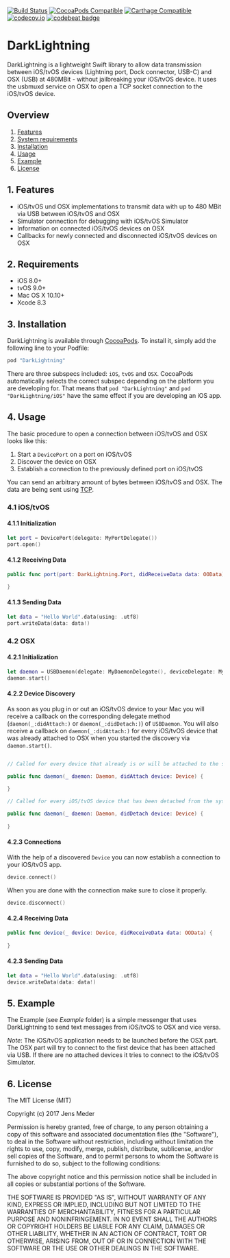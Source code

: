 [![Build Status](https://api.travis-ci.org/jensmeder/DarkLightning.svg?branch=master)](https://travis-ci.org/jensmeder/DarkLightning.svg?branch=master)
[![CocoaPods Compatible](https://img.shields.io/cocoapods/v/DarkLightning.svg)](https://img.shields.io/cocoapods/v/DarkLightning.svg)
[![Carthage Compatible](https://img.shields.io/badge/Carthage-compatible-4BC51D.svg?style=flat)](https://github.com/Carthage/Carthage)
[![codecov.io](https://codecov.io/github/jensmeder/DarkLightning/coverage.svg?branch=master)](https://codecov.io/github/jensmeder/DarkLightning?branch=master)
[![codebeat badge](https://codebeat.co/badges/4698ebf5-c25e-428b-baa8-77de2a9e7380)](https://codebeat.co/projects/github-com-jensmeder-darklightning-master)

# DarkLightning
                      
DarkLightning is a lightweight Swift library to allow data transmission between iOS/tvOS devices (Lightning port, Dock connector, USB-C) and OSX (USB) at 480MBit - without jailbreaking your iOS/tvOS device. It uses the usbmuxd service on OSX to open a TCP socket connection to the iOS/tvOS device. 

## Overview

1. [Features](README.md#1-features)
2. [System requirements](README.md#2-requirements)
3. [Installation](README.md#3-installation)
4. [Usage](README.md#4-usage)
5. [Example](README.md#5-example)
6. [License](README.md#6-license)

## 1. Features

* iOS/tvOS und OSX implementations to transmit data with up to 480 MBit via USB between iOS/tvOS and OSX
* Simulator connection for debugging with iOS/tvOS Simulator
* Information on connected iOS/tvOS devices on OSX
* Callbacks for newly connected and disconnected iOS/tvOS devices on OSX

## 2. Requirements

* iOS 8.0+
* tvOS 9.0+
* Mac OS X 10.10+
* Xcode 8.3

## 3. Installation

DarkLightning is available through [CocoaPods](http://cocoapods.org). To install
it, simply add the following line to your Podfile:

```ruby
pod "DarkLightning"
```
There are three subspecs included: `iOS`, `tvOS` and `OSX`. CocoaPods automatically selects the correct subspec depending on the platform you are developing for. That means that `pod "DarkLightning"` and `pod "DarkLightning/iOS"` have the same effect if you are developing an iOS app.

## 4. Usage

The basic procedure to open a connection between iOS/tvOS and OSX looks like this:

1. Start a `DevicePort` on a port on iOS/tvOS
2. Discover the device on OSX
3. Establish a connection to the previously defined port on iOS/tvOS

You can send an arbitrary amount of bytes between iOS/tvOS and OSX. The data are being sent using [TCP](https://en.wikipedia.org/wiki/Transmission_Control_Protocol).

### 4.1 iOS/tvOS

#### 4.1.1 Initialization

```swift
let port = DevicePort(delegate: MyPortDelegate())
port.open()

```
#### 4.1.2 Receiving Data

```swift
public func port(port: DarkLightning.Port, didReceiveData data: OOData) {

}
```

#### 4.1.3 Sending Data

```swift
let data = "Hello World".data(using: .utf8)
port.writeData(data: data!)
```

### 4.2 OSX

#### 4.2.1 Initialization

```swift
let daemon = USBDaemon(delegate: MyDaemonDelegate(), deviceDelegate: MyDeviceDelegate())
daemon.start()
```

#### 4.2.2 Device Discovery

As soon as you plug in or out an iOS/tvOS device to your Mac you will receive a callback on the corresponding delegate method (`daemon(_:didAttach:)` or `daemon(_:didDetach:)`) of `USBDaemon`. You will also receive a callback on `daemon(_:didAttach:)` for every iOS/tvOS device that was already attached to OSX when you started the discovery via `daemon.start()`.

```swift

// Called for every device that already is or will be attached to the system

public func daemon(_ daemon: Daemon, didAttach device: Device) {
     
}

// Called for every iOS/tvOS device that has been detached from the system

public func daemon(_ daemon: Daemon, didDetach device: Device) {
        
}
```
#### 4.2.3 Connections

With the help of a discovered `Device` you can now establish a connection to your iOS/tvOS app.

```swift
device.connect()
```
When you are done with the connection make sure to close it properly.

```swift
device.disconnect()
```

#### 4.2.4 Receiving Data

```swift
public func device(_ device: Device, didReceiveData data: OOData) {
		
}
```

#### 4.2.3 Sending Data

```swift
let data = "Hello World".data(using: .utf8)
device.writeData(data: data!)
```

## 5. Example

The Example (see _Example_ folder) is a simple messenger that uses DarkLightning to send text messages from iOS/tvOS to OSX and vice versa. 

_Note_: The iOS/tvOS application needs to be launched before the OSX part. The OSX part will try to connect to the first device that has been attached via USB. If there are no attached devices it tries to connect to the iOS/tvOS Simulator.

## 6. License

The MIT License (MIT)

Copyright (c) 2017 Jens Meder

Permission is hereby granted, free of charge, to any person obtaining a copy
of this software and associated documentation files (the "Software"), to deal
in the Software without restriction, including without limitation the rights
to use, copy, modify, merge, publish, distribute, sublicense, and/or sell
copies of the Software, and to permit persons to whom the Software is
furnished to do so, subject to the following conditions:

The above copyright notice and this permission notice shall be included in all
copies or substantial portions of the Software.

THE SOFTWARE IS PROVIDED "AS IS", WITHOUT WARRANTY OF ANY KIND, EXPRESS OR
IMPLIED, INCLUDING BUT NOT LIMITED TO THE WARRANTIES OF MERCHANTABILITY,
FITNESS FOR A PARTICULAR PURPOSE AND NONINFRINGEMENT. IN NO EVENT SHALL THE
AUTHORS OR COPYRIGHT HOLDERS BE LIABLE FOR ANY CLAIM, DAMAGES OR OTHER
LIABILITY, WHETHER IN AN ACTION OF CONTRACT, TORT OR OTHERWISE, ARISING FROM,
OUT OF OR IN CONNECTION WITH THE SOFTWARE OR THE USE OR OTHER DEALINGS IN THE
SOFTWARE.
